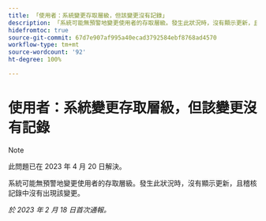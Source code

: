 ```yaml
---
title: 「使用者：系統變更存取層級，但該變更沒有記錄」
description: 「系統可能無預警地變更使用者的存取層級。發生此狀況時，沒有顯示更新，且稽核記錄中沒有出現該變更。」
hidefromtoc: true
source-git-commit: 67d7e907af995a40ecad3792584ebf8768ad4570
workflow-type: tm+mt
source-wordcount: '92'
ht-degree: 100%

---
```



# 使用者：系統變更存取層級，但該變更沒有記錄

>[!NOTE]
>
>此問題已在 2023 年 4 月 20 日解決。

系統可能無預警地變更使用者的存取層級。發生此狀況時，沒有顯示更新，且稽核記錄中沒有出現該變更。

_於 2023 年 2 月 18 日首次通報。_

